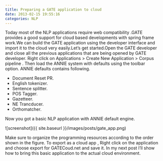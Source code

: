 ```yaml
---
title: Preparing a GATE application to cloud
date: 2013-02-15 19:55:16
categories: NLP
---
```


Today most of the NLP applications require web compatibility .GATE provides a good support for cloud based developments with spring frame work.We can build the GATE application using the developer interface and import it to the cloud very easily.Let’s get started.Open the GATE developer and close all the previous applications that are being opened by GATE developer. Right click on Applications > Create New Application >  Corpus pipeline . Then load the ANNIE system with defaults using the toolbar option. ANNIE defaults contains following.
* Document Reset PR.
* English tokenizer.
* Sentence splitter.
* POS Tagger.
* Gazetteer.
* NE Trancducer.
* Orthomatcher.

Now you got a basic NLP application with ANNIE default engine.

![screenshot]({{ site.baseurl }}/images/posts/gate_app.png)

Make sure to organize the programming resources according to the order shown in the figure.
To export as a cloud app , Right click on the application and choose export for GATECoud.net and save it.
In my next post I’ll show how to bring this basic application to the actual cloud environment.
